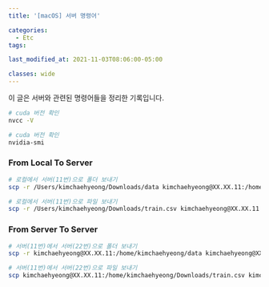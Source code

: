 ```yaml
---
title: '[macOS] 서버 명령어'

categories:
  - Etc
tags:

last_modified_at: 2021-11-03T08:06:00-05:00

classes: wide
---
```


이 글은 서버와 관련된 명령어들을 정리한 기록입니다.

```bash
# cuda 버전 확인
nvcc -V

# cuda 버전 확인
nvidia-smi
```

### From Local To Server

```bash
# 로컬에서 서버(11번)으로 폴더 보내기
scp -r /Users/kimchaehyeong/Downloads/data kimchaehyeong@XX.XX.11:/home/kimchaehyeong/

# 로컬에서 서버(11번)으로 파일 보내기
scp -r /Users/kimchaehyeong/Downloads/train.csv kimchaehyeong@XX.XX.11:/home/kimchaehyeong/data/
```

### From Server To Server

```bash
# 서버(11번)에서 서버(22번)으로 폴더 보내기
scp -r kimchaehyeong@XX.XX.11:/home/kimchaehyeong/data kimchaehyeong@XX.XX.22:/home/kimchaehyeong/

# 서버(11번)에서 서버(22번)으로 파일 보내기
scp kimchaehyeong@XX.XX.11:/home/kimchaehyeong/Downloads/train.csv kimchaehyeong@XX.XX.22:/home/kimchaehyeong/data/
```